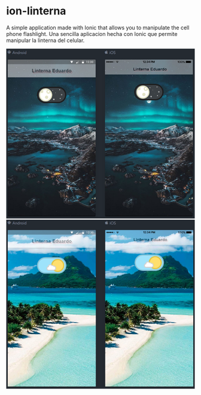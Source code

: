 # ion-linterna
A simple application made with Ionic that allows you to manipulate the cell phone flashlight.
Una sencilla aplicacion hecha con Ionic que permite manipular la linterna del celular.

![linterna-off](linterna-off.png)
![linterna-on](linterna-on.png)

